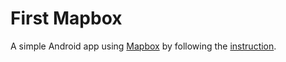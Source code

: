 First Mapbox
=============

A simple Android app using [Mapbox](https://www.mapbox.com/) by following the [instruction](https://www.mapbox.com/help/first-steps-android-sdk/).
